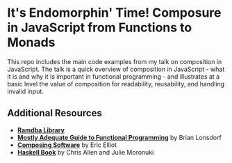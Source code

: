 # It's Endomorphin' Time! Composure in JavaScript from Functions to Monads

This repo includes the main code examples from my talk on composition in JavaScript. The talk is a quick overview of composition in JavaScript - what it is and why it is important in functional programming - and illustrates at a basic level the value of composition for readability, reusability, and handling invalid input.

## Additional Resources

- [**Ramdba Library**](https://ramdajs.com/docs/)
- [**Mostly Adequate Guide to Functional Programming**](https://mostly-adequate.gitbooks.io/mostly-adequate-guide/) by Brian Lonsdorf
- [**Composing Software**](https://medium.com/javascript-scene/composing-software-the-book-f31c77fc3ddc) by Eric Elliot
- [**Haskell Book**](http://haskellbook.com/) by Chris Allen and Julie Moronuki
